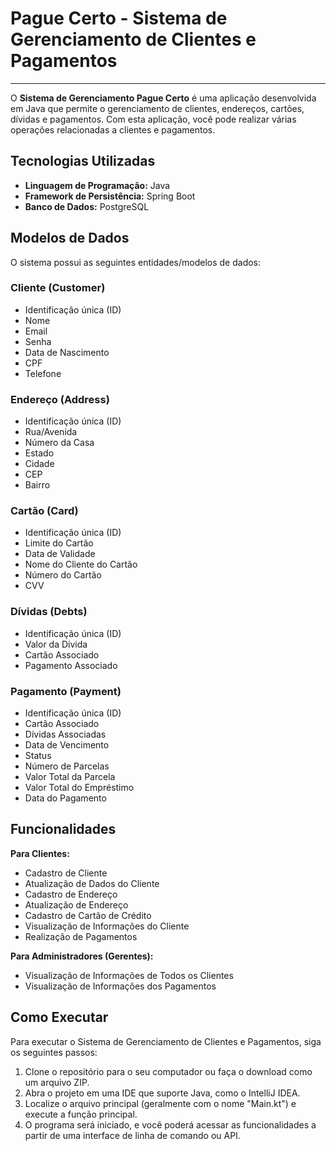 # Pague Certo - Sistema de Gerenciamento de Clientes e Pagamentos
<hr>

O **Sistema de Gerenciamento Pague Certo** é uma aplicação desenvolvida em Java que permite o gerenciamento de clientes, endereços, cartões, dívidas e pagamentos. Com esta aplicação, você pode realizar várias operações relacionadas a clientes e pagamentos.

## Tecnologias Utilizadas

- **Linguagem de Programação:** Java
- **Framework de Persistência:** Spring Boot
- **Banco de Dados:** PostgreSQL

## Modelos de Dados

O sistema possui as seguintes entidades/modelos de dados:

### Cliente (Customer)

- Identificação única (ID)
- Nome
- Email
- Senha
- Data de Nascimento
- CPF
- Telefone

### Endereço (Address)

- Identificação única (ID)
- Rua/Avenida
- Número da Casa
- Estado
- Cidade
- CEP
- Bairro

### Cartão (Card)

- Identificação única (ID)
- Limite do Cartão
- Data de Validade
- Nome do Cliente do Cartão
- Número do Cartão
- CVV

### Dívidas (Debts)

- Identificação única (ID)
- Valor da Dívida
- Cartão Associado
- Pagamento Associado

### Pagamento (Payment)

- Identificação única (ID)
- Cartão Associado
- Dívidas Associadas
- Data de Vencimento
- Status
- Número de Parcelas
- Valor Total da Parcela
- Valor Total do Empréstimo
- Data do Pagamento

## Funcionalidades

**Para Clientes:**

- Cadastro de Cliente
- Atualização de Dados do Cliente
- Cadastro de Endereço
- Atualização de Endereço
- Cadastro de Cartão de Crédito
- Visualização de Informações do Cliente
- Realização de Pagamentos

**Para Administradores (Gerentes):**

- Visualização de Informações de Todos os Clientes
- Visualização de Informações dos Pagamentos

## Como Executar

Para executar o Sistema de Gerenciamento de Clientes e Pagamentos, siga os seguintes passos:

1. Clone o repositório para o seu computador ou faça o download como um arquivo ZIP.
2. Abra o projeto em uma IDE que suporte Java, como o IntelliJ IDEA.
3. Localize o arquivo principal (geralmente com o nome "Main.kt") e execute a função principal.
4. O programa será iniciado, e você poderá acessar as funcionalidades a partir de uma interface de linha de comando ou API.




